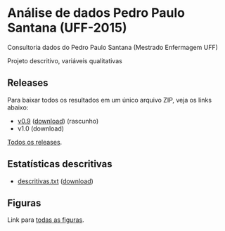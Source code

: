 # Análise de dados Pedro Paulo Santana (UFF-2015)
Consultoria dados do Pedro Paulo Santana (Mestrado Enfermagem UFF)

Projeto descritivo, variáveis qualitativas

## Releases

Para baixar todos os resultados em um único arquivo ZIP, veja os links abaixo:

* [v0.9][] ([download][dw-v0.9]) (rascunho)
* v1.0 (download)

[Todos os releases][].

[v0.9]: https://github.com/philsf-biostat/analise_dados_PP/releases/tag/v0.9
[dw-v0.9]: https://github.com/philsf-biostat/analise_dados_PP/archive/v0.9.zip
[v1.0]: https://github.com/philsf-biostat/analise_dados_PP/releases/tag/v1.0
[dw-v1.0]: https://github.com/philsf-biostat/analise_dados_PP/archive/v1.0.zip
[Todos os releases]: https://github.com/philsf-biostat/analise_dados_PP/releases

## Estatísticas descritivas

* [descritivas.txt][] ([download][dw-desc-txt])

[descritivas.txt]: https://github.com/philsf-biostat/analise_dados_PP/blob/master/resultados/descritivas.md
[dw-desc-txt]: https://github.com/philsf-biostat/analise_dados_PP/raw/master/resultados/descritivas.txt

## Figuras

Link para [todas as figuras][].

[todas as figuras]: https://github.com/philsf-biostat/analise_dados_PP/tree/master/figuras
